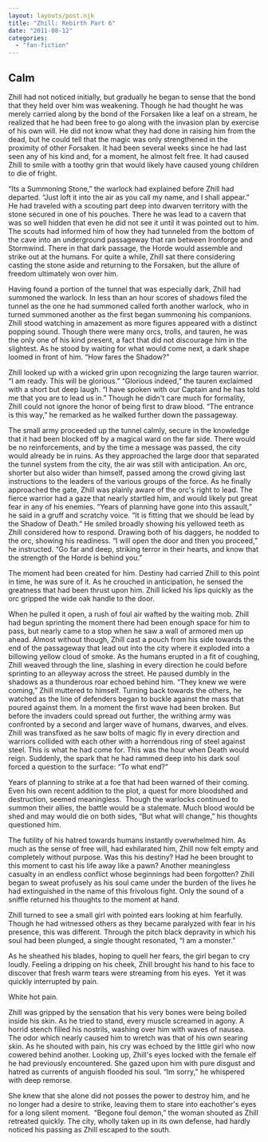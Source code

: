 ```yaml
---
layout: layouts/post.njk
title: "Zhill: Rebirth Part 6"
date: "2011-08-12"
categories: 
  - "fan-fiction"
---
```


## Calm

Zhill had not noticed initially, but gradually he began to sense that the bond that they held over him was weakening. Though he had thought he was merely carried along by the bond of the Forsaken like a leaf on a stream, he realized that he had been free to go along with the invasion plan by exercise of his own will. He did not know what they had done in raising him from the dead, but he could tell that the magic was only strengthened in the proximity of other Forsaken. It had been several weeks since he had last seen any of his kind and, for a moment, he almost felt free. It had caused Zhill to smile with a toothy grin that would likely have caused young children to die of fright.

“Its a Summoning Stone,” the warlock had explained before Zhill had departed. “Just loft it into the air as you call my name, and I shall appear.” He had traveled with a scouting part deep into dwarven territory with the stone secured in one of his pouches. There he was lead to a cavern that was so well hidden that even he did not see it until it was pointed out to him. The scouts had informed him of how they had tunneled from the bottom of the cave into an underground passageway that ran between Ironforge and Stormwind. There in that dark passage, the Horde would assemble and strike out at the humans. For quite a while, Zhill sat there considering casting the stone aside and returning to the Forsaken, but the allure of freedom ultimately won over him.

Having found a portion of the tunnel that was especially dark, Zhill had summoned the warlock. In less than an hour scores of shadows filed the tunnel as the one he had summoned called forth another warlock, who in turned summoned another as the first began summoning his companions. Zhill stood watching in amazement as more figures appeared with a distinct popping sound. Though there were many orcs, trolls, and tauren, he was the only one of his kind present, a fact that did not discourage him in the slightest. As he stood by waiting for what would come next, a dark shape loomed in front of him. “How fares the Shadow?”

Zhill looked up with a wicked grin upon recognizing the large tauren warrior. “I am ready. This will be glorious.” “Glorious indeed,” the tauren exclaimed with a short but deep laugh. “I have spoken with our Captain and he has told me that you are to lead us in.” Though he didn't care much for formality, Zhill could not ignore the honor of being first to draw blood. “The entrance is this way,” he remarked as he walked further down the passageway.

The small army proceeded up the tunnel calmly, secure in the knowledge that it had been blocked off by a magical ward on the far side. There would be no reinforcements, and by the time a message was passed, the city would already be in ruins. As they approached the large door that separated the tunnel system from the city, the air was still with anticipation. An orc, shorter but also wider than himself, passed among the crowd giving last instructions to the leaders of the various groups of the force. As he finally approached the gate, Zhill was plainly aware of the orc's right to lead. The fierce warrior had a gaze that nearly startled him, and would likely put great fear in any of his enemies. “Years of planning have gone into this assault,” he said in a gruff and scratchy voice. “It is fitting that we should be lead by the Shadow of Death.” He smiled broadly showing his yellowed teeth as Zhill considered how to respond. Drawing both of his daggers, he nodded to the orc, showing his readiness. “I will open the door and then you proceed,” he instructed. “Go far and deep, striking terror in their hearts, and know that the strength of the Horde is behind you.”

The moment had been created for him. Destiny had carried Zhill to this point in time, he was sure of it. As he crouched in anticipation, he sensed the greatness that had been thrust upon him. Zhill licked his lips quickly as the orc gripped the wide oak handle to the door.

When he pulled it open, a rush of foul air wafted by the waiting mob. Zhill had begun sprinting the moment there had been enough space for him to pass, but nearly came to a stop when he saw a wall of armored men up ahead. Almost without though, Zhill cast a pouch from his side towards the end of the passageway that lead out into the city where it exploded into a billowing yellow cloud of smoke. As the humans erupted in a fit of coughing, Zhill weaved through the line, slashing in every direction he could before sprinting to an alleyway across the street. He paused dumbly in the shadows as a thunderous roar echoed behind him. “They knew we were coming,” Zhill muttered to himself. Turning back towards the others, he watched as the line of defenders began to buckle against the mass that poured against them. In a moment the first wave had been broken. But before the invaders could spread out further, the writhing army was confronted by a second and larger wave of humans, dwarves, and elves. Zhill was transfixed as he saw bolts of magic fly in every direction and warriors collided with each other with a horrendous ring of steel against steel. This is what he had come for. This was the hour when Death would reign. Suddenly, the spark that he had rammed deep into his dark soul forced a question to the surface: “To what end?”

Years of planning to strike at a foe that had been warned of their coming. Even his own recent addition to the plot, a quest for more bloodshed and destruction, seemed meaningless.  Though the warlocks continued to summon their allies, the battle would be a stalemate. Much blood would be shed and may would die on both sides, “But what will change,” his thoughts questioned him.

The futility of his hatred towards humans instantly overwhelmed him. As much as the sense of free will, had exhilarated him, Zhill now felt empty and completely without purpose. Was this his destiny? Had he been brought to this moment to cast his life away like a pawn? Another meaningless casualty in an endless conflict whose beginnings had been forgotten? Zhill began to sweat profusely as his soul came under the burden of the lives he had extinguished in the name of this frivolous fight. Only the sound of a sniffle returned his thoughts to the moment at hand.

Zhill turned to see a small girl with pointed ears looking at him fearfully. Though he had witnessed others as they became paralyzed with fear in his presence, this was different. Through the pitch black depravity in which his soul had been plunged, a single thought resonated, “I am a monster.”

As he sheathed his blades, hoping to quell her fears, the girl began to cry loudly. Feeling a dripping on his cheek, Zhill brought his hand to his face to discover that fresh warm tears were streaming from his eyes.  Yet it was quickly interrupted by pain.

White hot pain.

Zhill was gripped by the sensation that his very bones were being boiled inside his skin. As he tried to stand, every muscle screamed in agony. A horrid stench filled his nostrils, washing over him with waves of nausea. The odor which nearly caused him to wretch was that of his own searing skin. As he shouted with pain, his cry was echoed by the little girl who now cowered behind another. Looking up, Zhill's eyes locked with the female elf he had previously encountered. She gazed upon him with pure disgust and hatred as currents of anguish flooded his soul. “Im sorry,” he whispered with deep remorse.

She knew that she alone did not posses the power to destroy him, and he no longer had a desire to strike, leaving them to stare into eachother's eyes for a long silent moment.  “Begone foul demon,” the woman shouted as Zhill retreated quickly. The city, wholly taken up in its own defense, had hardly noticed his passing as Zhill escaped to the south.
